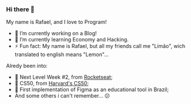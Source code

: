 ### Hi there 👋

My name is Rafael, and I love to Program!

- 🔭 I’m currently working on a Blog!
- 🌱 I’m currently learning Economy and Hacking.
- ⚡ Fun fact: My name is Rafael, but all my friends call me "Limão", wich translated to english means "Lemon"...

Alredy been into:

- 🚀 Next Level Week #2, from [Rocketseat](https://github.com/Rocketseat);
- 📕 CS50, from [Harvard's CS50](https://online-learning.harvard.edu/catalog?keywords=&subject%5B%5D=3&max_price=&start_date_range%5Bmin%5D%5Bdate%5D=&start_date_range%5Bmax%5D%5Bdate%5D=);
- 💯 First implementation of Figma as an educational tool in Brazil;
- And some others i can't remember... 😕
